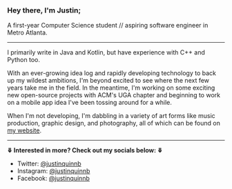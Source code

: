 ### **Hey there, I'm Justin;**
A first-year Computer Science student // aspiring software engineer in Metro Atlanta.

---
I primarily write in Java and Kotlin, but have experience with C++ and Python too.

With an ever-growing idea log and rapidly developing technology to back up my wildest ambitions, I'm beyond excited to see where the next few years take me in the field. In the meantime, I'm working on some exciting new open-source projects with ACM's UGA chapter and beginning to work on a mobile app idea I've been tossing around for a while.

When I'm not developing, I'm dabbling in a variety of art forms like music production, graphic design, and photography, all of which can be found on [my website](https://www.justinquinnb.com).

---

**⤋ Interested in more? Check out my socials below: ⤋**

* Twitter: [@justinquinnb](https://twitter.com/justinquinnb)<br>
* Instagram: [@justinquinnb](https://instagram.com/justinquinnb)<br>
* Facebook: [@justinquinnb](https://www.facebook.com/justinquinnb)
